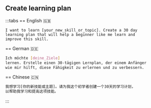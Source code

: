 
## Create learning plan

:::tabs
== English 🇬🇧
```
I want to learn [your_new_skill_or_topic]. Create a 30 day 
learning plan that will help a beginner like me learn and 
improve this skill.
```

== German 🇩🇪
```bash
Ich möchte [deine_Ziele] 
lernen. Erstelle einen 30-tägigen Lernplan, der einem Anfänger 
wie mir hilft, diese Fähigkeit zu erlernen und zu verbessern. 
```

== Chinese 🇨🇳
```bash
我想学习[你的新技能或主题]。请为我这个初学者创建一个30天的学习计划，
以帮助我学习和提高这项技能。 
```
:::
